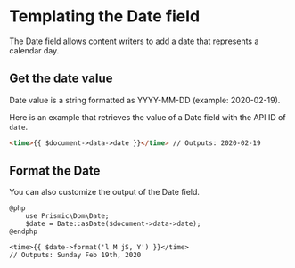 # Templating the Date field

The Date field allows content writers to add a date that represents a calendar day.

## Get the date value

Date value is a string formatted as YYYY-MM-DD (example: 2020-02-19).

Here is an example that retrieves the value of a Date field with the API ID of `date`.

```html
<time>{{ $document->data->date }}</time> // Outputs: 2020-02-19
```

## Format the Date

You can also customize the output of the Date field.

```
@php
    use Prismic\Dom\Date;
    $date = Date::asDate($document->data->date);
@endphp

<time>{{ $date->format('l M jS, Y') }}</time>
// Outputs: Sunday Feb 19th, 2020
```

